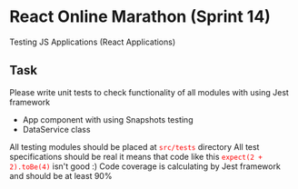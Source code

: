 # React Online Marathon (Sprint 14)
Testing JS Applications (React Applications)

## Task
Please write unit tests to check functionality of all modules with using Jest framework
- App component with using Snapshots testing
- DataService class

All testing modules should be placed at <span style="color: red">```src/tests```</span> directory
All test specifications should be real it means that code like this <span style="color: red">```expect(2 + 2).toBe(4)```</span> isn't good :)
Code coverage is calculating by Jest framework and should be at least 90%
